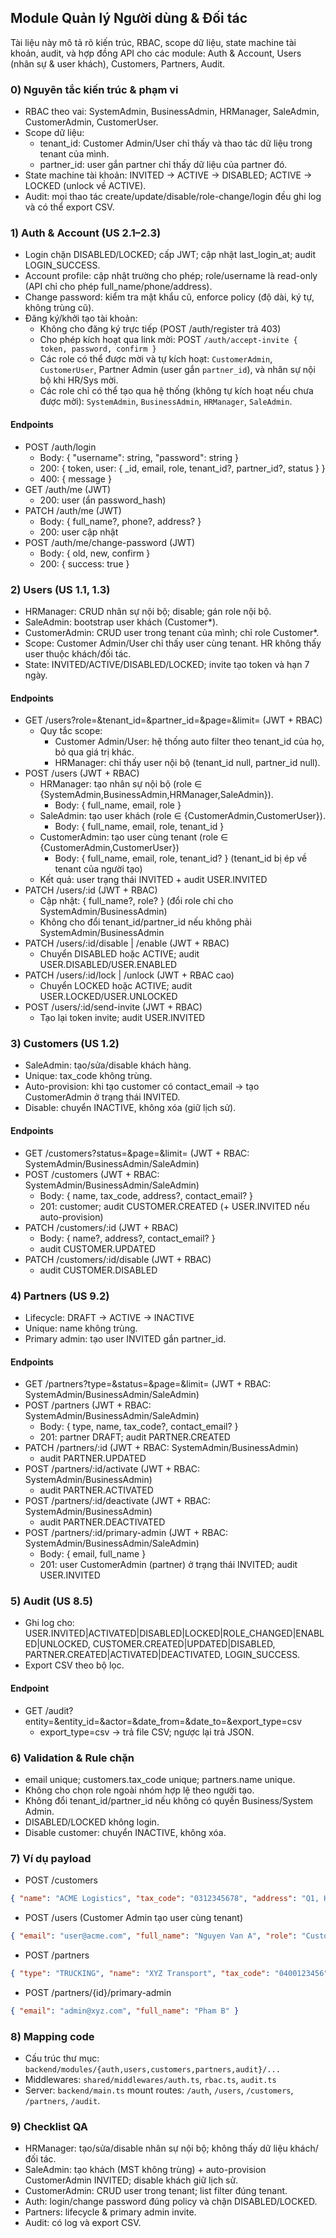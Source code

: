 ## Module Quản lý Người dùng & Đối tác

Tài liệu này mô tả rõ kiến trúc, RBAC, scope dữ liệu, state machine tài khoản, audit, và hợp đồng API cho các module: Auth & Account, Users (nhân sự & user khách), Customers, Partners, Audit.

### 0) Nguyên tắc kiến trúc & phạm vi
- RBAC theo vai: SystemAdmin, BusinessAdmin, HRManager, SaleAdmin, CustomerAdmin, CustomerUser.
- Scope dữ liệu:
  - tenant_id: Customer Admin/User chỉ thấy và thao tác dữ liệu trong tenant của mình.
  - partner_id: user gắn partner chỉ thấy dữ liệu của partner đó.
- State machine tài khoản: INVITED → ACTIVE → DISABLED; ACTIVE → LOCKED (unlock về ACTIVE).
- Audit: mọi thao tác create/update/disable/role-change/login đều ghi log và có thể export CSV.

### 1) Auth & Account (US 2.1–2.3)
- Login chặn DISABLED/LOCKED; cấp JWT; cập nhật last_login_at; audit LOGIN_SUCCESS.
- Account profile: cập nhật trường cho phép; role/username là read-only (API chỉ cho phép full_name/phone/address).
- Change password: kiểm tra mật khẩu cũ, enforce policy (độ dài, ký tự, không trùng cũ).
- Đăng ký/khởi tạo tài khoản:
  - Không cho đăng ký trực tiếp (POST /auth/register trả 403)
  - Cho phép kích hoạt qua link mời: POST `/auth/accept-invite { token, password, confirm }`
  - Các role có thể được mời và tự kích hoạt: `CustomerAdmin`, `CustomerUser`, Partner Admin (user gắn `partner_id`), và nhân sự nội bộ khi HR/Sys mời.
  - Các role chỉ có thể tạo qua hệ thống (không tự kích hoạt nếu chưa được mời): `SystemAdmin`, `BusinessAdmin`, `HRManager`, `SaleAdmin`.

#### Endpoints
- POST /auth/login
  - Body: { "username": string, "password": string }
  - 200: { token, user: { _id, email, role, tenant_id?, partner_id?, status } }
  - 400: { message }
- GET /auth/me (JWT)
  - 200: user (ẩn password_hash)
- PATCH /auth/me (JWT)
  - Body: { full_name?, phone?, address? }
  - 200: user cập nhật
- POST /auth/me/change-password (JWT)
  - Body: { old, new, confirm }
  - 200: { success: true }

### 2) Users (US 1.1, 1.3)
- HRManager: CRUD nhân sự nội bộ; disable; gán role nội bộ.
- SaleAdmin: bootstrap user khách (Customer*).
- CustomerAdmin: CRUD user trong tenant của mình; chỉ role Customer*.
- Scope: Customer Admin/User chỉ thấy user cùng tenant. HR không thấy user thuộc khách/đối tác.
- State: INVITED/ACTIVE/DISABLED/LOCKED; invite tạo token và hạn 7 ngày.

#### Endpoints
- GET /users?role=&tenant_id=&partner_id=&page=&limit= (JWT + RBAC)
  - Quy tắc scope:
    - Customer Admin/User: hệ thống auto filter theo tenant_id của họ, bỏ qua giá trị khác.
    - HRManager: chỉ thấy user nội bộ (tenant_id null, partner_id null).
- POST /users (JWT + RBAC)
  - HRManager: tạo nhân sự nội bộ (role ∈ {SystemAdmin,BusinessAdmin,HRManager,SaleAdmin}).
    - Body: { full_name, email, role }
  - SaleAdmin: tạo user khách (role ∈ {CustomerAdmin,CustomerUser}).
    - Body: { full_name, email, role, tenant_id }
  - CustomerAdmin: tạo user cùng tenant (role ∈ {CustomerAdmin,CustomerUser})
    - Body: { full_name, email, role, tenant_id? } (tenant_id bị ép về tenant của người tạo)
  - Kết quả: user trạng thái INVITED + audit USER.INVITED
- PATCH /users/:id (JWT + RBAC)
  - Cập nhật: { full_name?, role? } (đổi role chỉ cho SystemAdmin/BusinessAdmin)
  - Không cho đổi tenant_id/partner_id nếu không phải SystemAdmin/BusinessAdmin
- PATCH /users/:id/disable | /enable (JWT + RBAC)
  - Chuyển DISABLED hoặc ACTIVE; audit USER.DISABLED/USER.ENABLED
- PATCH /users/:id/lock | /unlock (JWT + RBAC cao)
  - Chuyển LOCKED hoặc ACTIVE; audit USER.LOCKED/USER.UNLOCKED
- POST /users/:id/send-invite (JWT + RBAC)
  - Tạo lại token invite; audit USER.INVITED

### 3) Customers (US 1.2)
- SaleAdmin: tạo/sửa/disable khách hàng.
- Unique: tax_code không trùng.
- Auto-provision: khi tạo customer có contact_email → tạo CustomerAdmin ở trạng thái INVITED.
- Disable: chuyển INACTIVE, không xóa (giữ lịch sử).

#### Endpoints
- GET /customers?status=&page=&limit= (JWT + RBAC: SystemAdmin/BusinessAdmin/SaleAdmin)
- POST /customers (JWT + RBAC: SystemAdmin/BusinessAdmin/SaleAdmin)
  - Body: { name, tax_code, address?, contact_email? }
  - 201: customer; audit CUSTOMER.CREATED (+ USER.INVITED nếu auto-provision)
- PATCH /customers/:id (JWT + RBAC)
  - Body: { name?, address?, contact_email? }
  - audit CUSTOMER.UPDATED
- PATCH /customers/:id/disable (JWT + RBAC)
  - audit CUSTOMER.DISABLED

### 4) Partners (US 9.2)
- Lifecycle: DRAFT → ACTIVE → INACTIVE
- Unique: name không trùng.
- Primary admin: tạo user INVITED gắn partner_id.

#### Endpoints
- GET /partners?type=&status=&page=&limit= (JWT + RBAC: SystemAdmin/BusinessAdmin/SaleAdmin)
- POST /partners (JWT + RBAC: SystemAdmin/BusinessAdmin/SaleAdmin)
  - Body: { type, name, tax_code?, contact_email? }
  - 201: partner DRAFT; audit PARTNER.CREATED
- PATCH /partners/:id (JWT + RBAC: SystemAdmin/BusinessAdmin)
  - audit PARTNER.UPDATED
- POST /partners/:id/activate (JWT + RBAC: SystemAdmin/BusinessAdmin)
  - audit PARTNER.ACTIVATED
- POST /partners/:id/deactivate (JWT + RBAC: SystemAdmin/BusinessAdmin)
  - audit PARTNER.DEACTIVATED
- POST /partners/:id/primary-admin (JWT + RBAC: SystemAdmin/BusinessAdmin/SaleAdmin)
  - Body: { email, full_name }
  - 201: user CustomerAdmin (partner) ở trạng thái INVITED; audit USER.INVITED

### 5) Audit (US 8.5)
- Ghi log cho: USER.INVITED|ACTIVATED|DISABLED|LOCKED|ROLE_CHANGED|ENABLED|UNLOCKED, CUSTOMER.CREATED|UPDATED|DISABLED, PARTNER.CREATED|ACTIVATED|DEACTIVATED, LOGIN_SUCCESS.
- Export CSV theo bộ lọc.

#### Endpoint
- GET /audit?entity=&entity_id=&actor=&date_from=&date_to=&export_type=csv
  - export_type=csv → trả file CSV; ngược lại trả JSON.

### 6) Validation & Rule chặn
- email unique; customers.tax_code unique; partners.name unique.
- Không cho chọn role ngoài nhóm hợp lệ theo người tạo.
- Không đổi tenant_id/partner_id nếu không có quyền Business/System Admin.
- DISABLED/LOCKED không login.
- Disable customer: chuyển INACTIVE, không xóa.

### 7) Ví dụ payload
- POST /customers
```json
{ "name": "ACME Logistics", "tax_code": "0312345678", "address": "Q1, HCMC", "contact_email": "ops@acme.com" }
```
- POST /users (Customer Admin tạo user cùng tenant)
```json
{ "email": "user@acme.com", "full_name": "Nguyen Van A", "role": "CustomerUser" }
```
- POST /partners
```json
{ "type": "TRUCKING", "name": "XYZ Transport", "tax_code": "0400123456", "contact_email": "hello@xyz.com" }
```
- POST /partners/{id}/primary-admin
```json
{ "email": "admin@xyz.com", "full_name": "Pham B" }
```

### 8) Mapping code
- Cấu trúc thư mục: `backend/modules/{auth,users,customers,partners,audit}/...`
- Middlewares: `shared/middlewares/auth.ts`, `rbac.ts`, `audit.ts`
- Server: `backend/main.ts` mount routes: `/auth`, `/users`, `/customers`, `/partners`, `/audit`.

### 9) Checklist QA
- HRManager: tạo/sửa/disable nhân sự nội bộ; không thấy dữ liệu khách/đối tác.
- SaleAdmin: tạo khách (MST không trùng) + auto-provision CustomerAdmin INVITED; disable khách giữ lịch sử.
- CustomerAdmin: CRUD user trong tenant; list filter đúng tenant.
- Auth: login/change password đúng policy và chặn DISABLED/LOCKED.
- Partners: lifecycle & primary admin invite.
- Audit: có log và export CSV.
